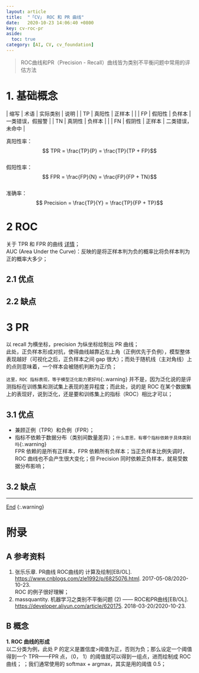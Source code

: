 ```yaml
---
layout: article
title:  "「CV」 ROC 和 PR 曲线"
date:   2020-10-23 14:06:40 +0800
key: cv-roc-pr
aside:
  toc: true
category: [AI, CV, cv_foundation]
---
```

<span id='head'></span>
>ROC曲线和PR（Precision - Recall）曲线皆为类别不平衡问题中常用的评估方法   

<!--more-->

# 1. 基础概念

| 缩写 | 术语 | 实际类别 | 说明 |
| TP | 真阳性 | 正样本 |  |
| FP | 假阳性 | 负样本 | 一类错误，假报警 |
| TN | 真阴性 | 负样本 |  |
| FN | 假阴性 | 正样本 | 二类错误，未命中 |

真阳性率： $$ TPR = \frac{TP}{P} = \frac{TP}{TP + FP}$$    
假阳性率： $$ FPR = \frac{FP}{N} = \frac{FP}{FP + TN}$$    
准确率： $$ Precision = \frac{TP}{Y} = \frac{TP}{FP + TP}$$    


# 2 ROC
关于 TPR 和 FPR 的曲线 [详情](#TPR-FPR)；    
AUC (Area Under the Curve)：反映的是将正样本判为负的概率比将负样本判为正的概率大多少；           


## 2.1 优点
## 2.2 缺点

# 3 PR
以 recall 为横坐标，precision 为纵坐标绘制出 PR 曲线；    
此处，正负样本形成对抗，使得曲线越靠近左上角（正例优先于负例），模型整体表现越好（可视化之后，正负样本之间 gap 很大）；而处于随机线（主对角线）上的点则意味着，一个样本会被随机判断为正/负；          

`这里，ROC 指标表现，等于模型泛化能力更好吗`{:.warning} 并不是，因为泛化说的是评测指标在训练集和测试集上表现的差异程度；而此处，说的是 ROC 在某个数据集上的表现好，说到泛化，还是要和训练集上的指标（ROC）相比才可以；        


## 3.1 优点
- 兼顾正例（TPR）和负例（FPR）；    
- 指标不依赖于数据分布（类别间数量差异）；`什么意思，有哪个指标依赖于具体类别吗`{:.warning}    
FPR 依赖的是所有正样本，FPR 依赖所有负样本；当正负样本比例失调时，ROC 曲线也不会产生很大变化；但 Precision 同时依赖正负样本，就易受数据分布影响；    

## 3.2 缺点


-------------------  
[End](#head)
{:.warning}  


# 附录
## A 参考资料
1. 张乐乐章. PR曲线 ROC曲线的 计算及绘制[EB/OL]. <https://www.cnblogs.com/zle1992/p/6825076.html>. 2017-05-08/2020-10-23.    
ROC 的例子很好理解；    
1. massquantity. 机器学习之类别不平衡问题 (2) —— ROC和PR曲线[EB/OL]. <https://developer.aliyun.com/article/620175>. 2018-03-20/2020-10-23.    

## B 概念
<span id="TPR-FPR"> **1. ROC 曲线的形成**</span>   
以二分类为例，此处 P 的定义是置信度>阈值为正，否则为负；那么设定一个阈值得到一个 TPR——FPR 点，（0， 1）的阈值就可以得到一组点，进而绘制成 ROC 曲线；  ；我们通常使用的 softmax + argmax，其实是用的阈值 0.5；        
